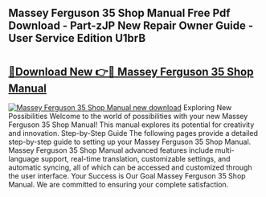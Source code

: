 ## Massey Ferguson 35 Shop Manual Free Pdf Download - Part-zJP New Repair Owner Guide - User Service Edition U1brB

# <h2><a href="http://bc89589.oget.top/?id=Massey+Ferguson+35+Shop+Manual">🔗Download New 👉🔴 Massey Ferguson 35 Shop Manual</a></h2>

[![Massey Ferguson 35 Shop Manual new download](https://i.imgur.com/5g1atiW.png)](http://bc89589.oget.top/?id=Massey+Ferguson+35+Shop+Manual)
Exploring New Possibilities Welcome to the world of possibilities with your new Massey Ferguson 35 Shop Manual! This manual explores its potential for creativity and innovation. Step-by-Step Guide The following pages provide a detailed step-by-step guide to setting up your Massey Ferguson 35 Shop Manual. Massey Ferguson 35 Shop Manual advanced features include multi-language support, real-time translation, customizable settings, and automatic syncing, all of which can be accessed and customized through the user interface. Your Success is Our Goal Massey Ferguson 35 Shop Manual. We are committed to ensuring your complete satisfaction.
